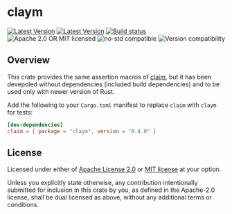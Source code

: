 # claym

[![Latest Version](https://img.shields.io/crates/v/claym.svg)](https://crates.io/crates/claym)
[![Latest Version](https://docs.rs/claym/badge.svg)](https://docs.rs/claym)
[![Build status](https://github.com/hypermynds/claym/actions/workflows/ci.yml/badge.svg)](https://github.com/hypermynds/claym/actions/workflows/ci.yml)
![Apache 2.0 OR MIT licensed](https://img.shields.io/badge/license-Apache2.0%2FMIT-blue.svg)
![no-std compatible](https://img.shields.io/badge/no--std-compatible-brightgreen)
![Version compatibility](https://img.shields.io/badge/Rust-1.56%2B-blue)

## Overview

This crate provides the same assertion macros of
[claim](https://crates.io/crates/claim), but it has been devepoled without
dependencies (included build dependencies) and to be used only with newer
version of Rust.

Add the following to your `Cargo.toml` manifest to replace `claim` with `claym`
for tests:

```toml
[dev-dependencies]
claim = { package = "claym", version = "0.4.0" }
```


## License

Licensed under either of [Apache License 2.0](LICENSE-APACHE) or 
[MIT license](LICENSE-MIT) at your option.

Unless you explicitly state otherwise, any contribution intentionally submitted
for inclusion in this crate by you, as defined in the Apache-2.0 license, shall
be dual licensed as above, without any additional terms or conditions.
